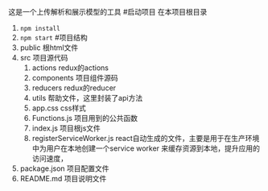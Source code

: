 这是一个上传解析和展示模型的工具
#启动项目
在本项目根目录
1. `npm install`
2. `npm start`
#项目结构
1. public 根html文件
2. src 项目源代码
    1. actions redux的actions
    2. components 项目组件源码
    3. reducers redux的reducer
    4. utils 帮助文件，这里封装了api方法
    5. app.css css样式
    6. Functions.js 项目用到的公共函数
    7. index.js 项目根js文件
    8. registerServiceWorker.js react自动生成的文件，主要是用于在生产环境中为用户在本地创建一个service worker 来缓存资源到本地，提升应用的访问速度，
3. package.json 项目配置文件
4. README.md 项目说明文件
